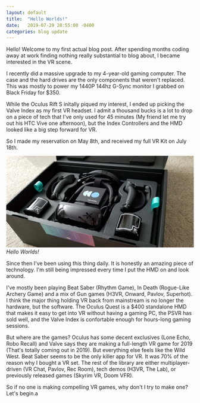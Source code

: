 ```yaml
---
layout: default
title:  "Hello Worlds!"
date:   2019-07-29 20:55:00 -0400
categories: blog update
---
```

Hello!
Welcome to my first actual blog post. After spending months coding away at work finding nothing really substantial to blog about, I became interested in the VR scene.

I recently did a massive upgrade to my 4-year-old gaming computer. The case and the hard drives are the only components that weren't replaced.
This was mostly to power my 1440P 144hz G-Sync monitor I grabbed on Black Friday for $350.

While the Oculus Rift S initally piqued my interest, I ended up picking the Valve Index as my first VR headset. I admit a thousand bucks is a lot to drop on a piece of tech that I've only used for 45 minutes (My friend let me try out his HTC Vive one afternoon), but the Index Controllers and the HMD looked like a big step forward for VR.

So I made my reservation on May 8th, and received my full VR Kit on July 18th.

![Valve Index Box](/images/index_box.jpg)
*Hello Worlds!*

Since then I've been using this thing daily. It is honestly an amazing piece of technology. I'm still being impressed every time I put the HMD on and look around.

I've mostly been playing Beat Saber (Rhythm Game), In Death (Rogue-Like Archery Game) and a mix of Gun games (H3VR, Onward, Pavlov, Superhot). I think the major thing holding VR back from mainstream is no longer the hardware, but the software.
The Oculus Quest is a $400 standalone HMD that makes it easy to get into VR without having a gaming PC, the PSVR has sold well, and the Valve Index is confortable enough for hours-long gaming sessions.

But where are the games? Oculus has some decent exclusives (Lone Echo, Robo Recall) and Valve says they are making a full-length VR game for 2019 (That's totally coming out in 2019). But everything else feels like the Wild West. Beat Saber seems to be the only killer app for VR. It was 70% of the reason why I bought a VR set. The rest of the library are either multiplayer-driven (VR Chat, Pavlov, Rec Room), tech demos (H3VR, The Lab), or previously released games (Skyrim VR, Doom VFR). 

So if no one is making compelling VR games, why don't I try to make one? Let's begin.a